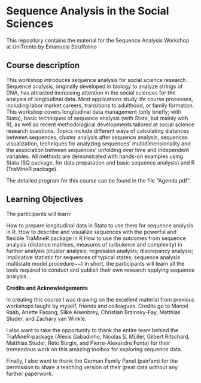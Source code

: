 # **Sequence Analysis in the Social Sciences**

This repository contains the material for the Sequence Analysis Workshop at UniTrento by Emanuela Struffolino 

## **Course description**

This workshop introduces sequence analysis for social science research. Sequence analysis, originally developed in biology to analyze strings of DNA, has attracted increasing attention in the social sciences for the analysis of longitudinal data. Most applications study life course processes, including labor market careers, transitions to adulthood, or family formation. This workshop covers longitudinal data management (only briefly; with Stata), basic techniques of sequence analysis (with Stata, but mainly with R), as well as recent methodological developments tailored at social science research questions. Topics include different ways of calculating distances between sequences, cluster analysis after sequence analysis, sequences visualization, techniques for analyzing sequences' multidimensionality and the association between sequences' unfolding over time and independent variables. All methods are demonstrated with hands-on examples using Stata (SQ package, for data preparation and basic sequence analysis) and R (TraMineR package).

The detailed program for this course can be found in the file "Agenda.pdf".

## **Learning Objectives**

The participants will learn:

How to prepare longitudinal data in Stata to use them for sequence analysis in R.
How to describe and visualize sequences with the powerful and flexible TraMineR package in R
How to use the outcomes from sequence analysis (distance matrices, measures of turbulence and complexity) in further analysis (cluster analysis; regression analysis; discrepancy analysis; implicative statistic for sequences of typical states; sequence analysis multistate model procedure~~)
In short, the participants will learn all the tools required to conduct and publish their own research applying sequence analysis.

**Credits and Acknowledgements**

In creating this course I was drawing on the excellent material from previous workshops taught by myself, friends and colleagues. 
Credits go to Marcel Raab, Anette Fasang, Silke Aisenbrey, Christian Brzinsky-Fay, Matthias Studer, and Zachary van Winkle.

I also want to take the opportunity to thank the entire team behind the TraMineR-package (Alexis Gabadinho, Nicolas S. Müller, Gilbert Ritschard, Matthias Studer, Reto Bürgin, and Pierre-Alexandre Fonta) for their tremendous work on this amazing toolbox for exploring sequence data.

Finally, I also want to thank the German Family Panel (pairfam) for the permission to share a teaching version of their great data without any further paperwork.
